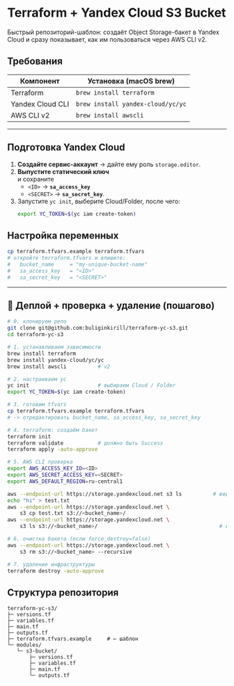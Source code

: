# Terraform + Yandex Cloud S3 Bucket

Быстрый репозиторий-шаблон: создаёт Object Storage-бакет в Yandex Cloud и сразу показывает, как им пользоваться через AWS CLI v2.



## Требования

| Компонент | Установка (macOS brew) |
|-----------|------------------------|
| Terraform | `brew install terraform` |
| Yandex Cloud CLI | `brew install yandex-cloud/yc/yc` |
| AWS CLI v2 | `brew install awscli` |

---

## Подготовка Yandex Cloud

1. **Создайте сервис-аккаунт** → дайте ему роль `storage.editor`.  
2. **Выпустите статический ключ**  
   и сохраните  
   * `<ID>` → **`sa_access_key`**  
   * `<SECRET>` → **`sa_secret_key`**.  
3. Запустите `yc init`, выберите Cloud/Folder, после чего:  
   ```bash
   export YC_TOKEN=$(yc iam create-token)
   ````


## Настройка переменных

```bash
cp terraform.tfvars.example terraform.tfvars
# откройте terraform.tfvars и впишите:
#   bucket_name     = "my-unique-bucket-name"
#   sa_access_key   = "<ID>"
#   sa_secret_key   = "<SECRET>"
```

---

## 🚀 Деплой + проверка + удаление (пошагово)

```bash
# 0. клонируем репо
git clone git@github.com:buliginkirill/terraform-yc-s3.git
cd terraform-yc-s3

# 1. устанавливаем зависимости
brew install terraform
brew install yandex-cloud/yc/yc
brew install awscli          # v2

# 2. настраиваем yc
yc init                      # выбираем Cloud / Folder
export YC_TOKEN=$(yc iam create-token)

# 3. готовим tfvars
cp terraform.tfvars.example terraform.tfvars
# -> отредактировать bucket_name, sa_access_key, sa_secret_key

# 4. terraform: создаём бакет
terraform init
terraform validate           # должно быть Success
terraform apply -auto-approve

# 5. AWS CLI проверка
export AWS_ACCESS_KEY_ID=<ID>
export AWS_SECRET_ACCESS_KEY=<SECRET>
export AWS_DEFAULT_REGION=ru-central1

aws --endpoint-url https://storage.yandexcloud.net s3 ls          # видим бакет
echo "hi" > test.txt
aws --endpoint-url https://storage.yandexcloud.net \
    s3 cp test.txt s3://<bucket_name>/
aws --endpoint-url https://storage.yandexcloud.net \
    s3 ls s3://<bucket_name>/                                       # видим файл

# 6. очистка бакета (если force_destroy=false)
aws --endpoint-url https://storage.yandexcloud.net \
    s3 rm s3://<bucket_name> --recursive

# 7. удаление инфраструктуры
terraform destroy -auto-approve
```
## Структура репозитория

```
terraform-yc-s3/
├─ versions.tf
├─ variables.tf
├─ main.tf
├─ outputs.tf
├─ terraform.tfvars.example     # ← шаблон
└─ modules/
   └─ s3-bucket/
       ├─ versions.tf
       ├─ variables.tf
       ├─ main.tf
       └─ outputs.tf
```


